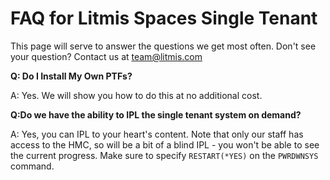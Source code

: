 # FAQ for Litmis Spaces Single Tenant

This page will serve to answer the questions we get most often.  Don't see your question?  Contact us at team@litmis.com

**Q: Do I Install My Own PTFs?**

A: Yes.  We will show you how to do this at no additional cost.



**Q:Do we have the ability to IPL the single tenant system on demand?**

A: Yes, you can IPL to your heart's content.  Note that only our staff has access to the HMC, so will be a bit of a blind IPL - you won't be able to see the current progress.  Make sure to specify `RESTART(*YES)` on the `PWRDWNSYS` command.

